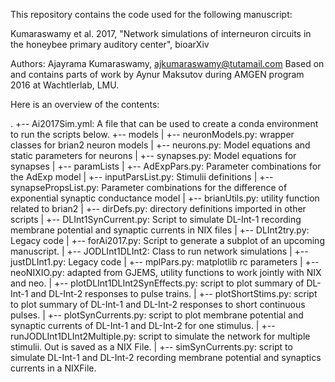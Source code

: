 This repository contains the code used for the following manuscript:

Kumaraswamy et al. 2017, "Network simulations of interneuron circuits in the honeybee primary auditory center", bioarXiv

Authors:
Ajayrama Kumaraswamy, ajkumaraswamy@tutamail.com
Based on and contains parts of work by Aynur Maksutov during AMGEN program 2016 at Wachtlerlab, LMU.

Here is an overview of the contents:

.
+-- Ai2017Sim.yml: A file that can be used to create a conda environment to run the scripts below.
+-- models
|   +-- neuronModels.py: wrapper classes for brian2 neuron models
|   +-- neurons.py: Model equations and static parameters for neurons
|   +-- synapses.py: Model equations for synapses
|
+-- paramLists
|   +-- AdExpPars.py: Parameter combinations for the AdExp model
|   +-- inputParsList.py: Stimulii definitions
|   +-- synapsePropsList.py: Parameter combinations for the difference of exponential synaptic conductance model
|
+-- brianUtils.py: utility function related to brian2
|
+-- dirDefs.py: directory definitions imported in other scripts
|
+-- DLInt1SynCurrent.py: Script to simulate DL-Int-1 recording membrane potential and synaptic currents in NIX files
|
+-- DLInt2try.py: Legacy code
|
+-- forAi2017.py: Script to generate a subplot of an upcoming manuscript.
|
+-- JODLInt1DLInt2: Class to run network simulations
|
+-- justDLInt1.py: Legacy code
|
+-- mplPars.py: matplotlib rc parameters
|
+-- neoNIXIO.py: adapted from GJEMS, utility functions to work jointly with NIX and neo.
|
+-- plotDLInt1DLInt2SynEffects.py: script to plot summary of DL-Int-1 and DL-Int-2 responses to pulse trains.
|
+-- plotShortStims.py: script to plot summary of DL-Int-1 and DL-Int-2 responses to short continuous pulses.
|
+-- plotSynCurrents.py: script to plot membrane potential and synaptic currents of DL-Int-1 and DL-Int-2 for one stimulus.
|
+-- runJODLInt1DLInt2Multiple.py: script to simulate the network for multiple stimulii. Out is saved as a NIX File.
|
+-- simSynCurrents.py: script to simulate DL-Int-1 and DL-Int-2 recording membrane potential and synaptics currents in a NIXFile.


